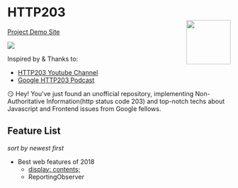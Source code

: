 # HTTP203 <img style="float:right;width:100px;padding-top:35px" src="https://img.shields.io/npm/l/vux.svg?style=flat-square" alt="">

[Project Demo Site](https://project.alan-zhufengxu.com/http203)

![](https://i.ytimg.com/vi/PgESLlNCv94/mqdefault.jpg)

Inspired by & Thanks to:
- [HTTP203 Youtube Channel](https://www.youtube.com/playlist?list=PLNYkxOF6rcIAKIQFsNbV0JDws_G_bnNo9)
- [Google HTTP203 Podcast](https://developers.google.com/web/shows/http203/podcast/)

:smirk: Hey! You've just found an unofficial repository, implementing Non-Authoritative Information(http status code 203) and top-notch techs about Javascript and Frontend issues from Google fellows.

## Feature List
*sort by newest first*
- Best web features of 2018
    - [display: contents;](https://project.alan-zhufengxu.com/http203/best-web-features-2018/display-contents.html)
    - ReportingObserver
    